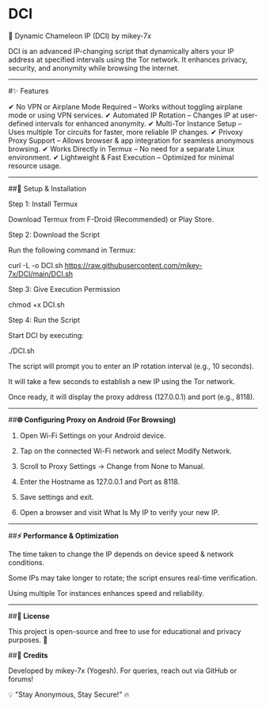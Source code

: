 # DCI
🦎 Dynamic Chameleon IP (DCI) by mikey-7x

DCI is an advanced IP-changing script that dynamically alters your IP address at specified intervals using the Tor network. It enhances privacy, security, and anonymity while browsing the internet.


---

#✨ Features

✔ No VPN or Airplane Mode Required – Works without toggling airplane mode or using VPN services.
✔ Automated IP Rotation – Changes IP at user-defined intervals for enhanced anonymity.
✔ Multi-Tor Instance Setup – Uses multiple Tor circuits for faster, more reliable IP changes.
✔ Privoxy Proxy Support – Allows browser & app integration for seamless anonymous browsing.
✔ Works Directly in Termux – No need for a separate Linux environment.
✔ Lightweight & Fast Execution – Optimized for minimal resource usage.


---

##🚀 Setup & Installation

Step 1: Install Termux

Download Termux from F-Droid (Recommended) or Play Store.


Step 2: Download the Script

Run the following command in Termux:

curl -L -o DCI.sh https://raw.githubusercontent.com/mikey-7x/DCI/main/DCI.sh

Step 3: Give Execution Permission

chmod +x DCI.sh

Step 4: Run the Script

Start DCI by executing:

./DCI.sh

The script will prompt you to enter an IP rotation interval (e.g., 10 seconds).

It will take a few seconds to establish a new IP using the Tor network.

Once ready, it will display the proxy address (127.0.0.1) and port (e.g., 8118).



---

##**🌐 Configuring Proxy on Android (For Browsing)**

1. Open Wi-Fi Settings on your Android device.


2. Tap on the connected Wi-Fi network and select Modify Network.


3. Scroll to Proxy Settings → Change from None to Manual.


4. Enter the Hostname as 127.0.0.1 and Port as 8118.


5. Save settings and exit.


6. Open a browser and visit What Is My IP to verify your new IP.




---

##**⚡ Performance & Optimization**

The time taken to change the IP depends on device speed & network conditions.

Some IPs may take longer to rotate; the script ensures real-time verification.

Using multiple Tor instances enhances speed and reliability.



---

##**📜 License**

This project is open-source and free to use for educational and privacy purposes. 🚀

##**📢 Credits**

Developed by mikey-7x (Yogesh). For queries, reach out via GitHub or forums!

💡 "Stay Anonymous, Stay Secure!" 🔥

